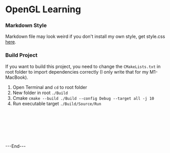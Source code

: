 # OpenGL Learning

### Markdown Style
Markdown file may look weird if you don't install my own style, get style.css [here](https://github.com/HxxWorkAccount/Markdown-Google-Style).

### Build Project
If you want to build this project, you need to change the `CMakeLists.txt` in root folder to import dependencies correctly (I only write that for my M1-MacBook).

<!-- TODO Use find_package to adapt to each platform -->

1. Open Terminal and `cd` to root folder
1. New folder in root `./Build`
1. Cmake `cmake --build ./Build --config Debug --target all -j 10`
1. Run executable target `./Build/Source/Run`


</br>
</br>
</br>
</br>
</br>
</br>
---End---
